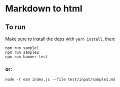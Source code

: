 # Markdown to html

## To run
Make sure to install the deps with `yarn install`, then:
```
npm run sample1
npm run sample2
npm run hammer-test
```

### or:

```
node -r esm index.js --file test/input/sample1.md
```
